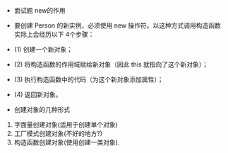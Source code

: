 + 面试题 new的作用
+ 要创建 Person 的新实例，必须使用 new 操作符。以这种方式调用构造函数实际上会经历以下 4个步骤：
+ (1) 创建一个新对象；
+ (2) 将构造函数的作用域赋给新对象（因此 this 就指向了这个新对象）；
+ (3) 执行构造函数中的代码（为这个新对象添加属性）；
+ (4) 返回新对象。

+ 创建对象的几种形式
1. 字面量创建对象(适用于创建单个对象) 
2. 工厂模式创建对象(不好的地方?)
3. 构造函数创建对象(使用创建一类对象).